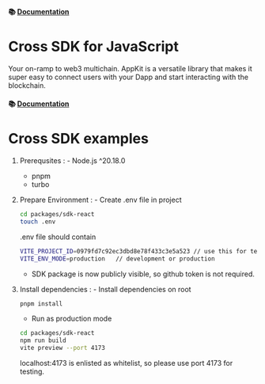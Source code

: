 #### 📚 [Documentation](https://cross.readme.io/update/docs/js/)

# Cross SDK for JavaScript

Your on-ramp to web3 multichain. AppKit is a versatile library that makes it super easy to connect users with your Dapp and start interacting with the blockchain.

#### 📚 [Documentation](https://cross.readme.io/update/docs/js/)

# Cross SDK examples

1. Prerequsites
:   - Node.js ^20.18.0
    - pnpm
    - turbo

2. Prepare Environment
:   - Create .env file in project
    ```bash
    cd packages/sdk-react
    touch .env
    ```
    .env file should contain
    ```bash
    VITE_PROJECT_ID=0979fd7c92ec3dbd8e78f433c3e5a523 // use this for test
    VITE_ENV_MODE=production   // development or production
    ```
    - SDK package is now publicly visible, so github token is not required.
3. Install dependencies
:   - Install dependencies on root
    ```bash
    pnpm install
    ```
    - Run as production mode
    ```bash
    cd packages/sdk-react
    npm run build
    vite preview --port 4173
    ```

    localhost:4173 is enlisted as whitelist, so please use port 4173 for testing.
